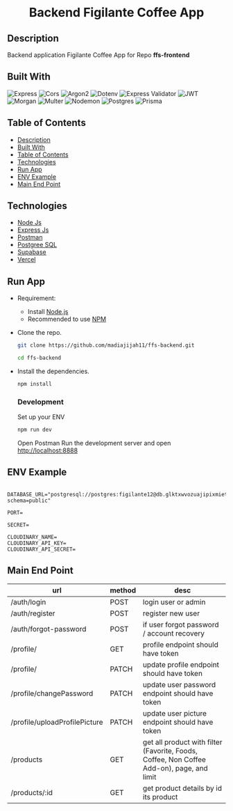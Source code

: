 <div align="center">
  <br>
  <h1><strong>Backend Figilante Coffee App</strong></h1
  <br>

  <!-- [**View the Web App**](https://exceltodynamodbjson.vercel.app) -->
</div>


##  Description
Backend application Figilante Coffee App for Repo **ffs-frontend**

## Built With
![Express](https://img.shields.io/badge/Express-v4.18.2-pink?style=flat)
![Cors](https://img.shields.io/badge/cors-v2.8.5-green?style=flat)
![Argon2](https://img.shields.io/badge/argon2-v0.30.2-blue?style=flat)
![Dotenv](https://img.shields.io/badge/dotenv-v16.0.3-orange?style=flat)
![Express Validator](https://img.shields.io/badge/expressvalidator-v6.14.2-red?style=flat)
![JWT](https://img.shields.io/badge/JWT-black?style=for-the-badge&logo=JSON%20web%20tokens)
![Morgan](https://img.shields.io/badge/morgan-v1.10.0-cyan?style=flat)
![Multer](https://img.shields.io/badge/multer-v8.4.5-ray?style=flat)
![Nodemon](https://img.shields.io/badge/nodemon-v2.0.20-white?style=flat)
![Postgres](https://img.shields.io/badge/postgres-%23316192.svg?style=for-the-badge&logo=postgresql&logoColor=white)
![Prisma](https://img.shields.io/badge/Prisma-3982CE?style=for-the-badge&logo=Prisma&logoColor=white)

## Table of Contents
- [Description](#description)
- [Built With](#built-with)
- [Table of Contents](#table-of-contents)
- [Technologies](#technologies)
- [Run App](#run-app)
- [ENV Example](#env-example)
- [Main End Point](#main-end-point)


## Technologies
- [Node Js](https://nodejs.org/en/)
- [Express Js](https://expressjs.com/)
- [Postman](https://www.postman.com/)
- [Postgree SQL](https://www.postgresql.org/)
- [Supabase](https://supabase.com/)
- [Vercel](https://vercel.com/)


## Run App
-   Requirement:

    -   Install [Node.js](https://nodejs.org)
    -   Recommended to use [NPM](https://www.npmjs.com/)

-   Clone the repo.

    ```bash
    git clone https://github.com/madiajijah11/ffs-backend.git
    ```

    ```bash
    cd ffs-backend
    ```

-   Install the dependencies.

    ```bash
    npm install
    ```

    ### Development
    Set up your ENV

     ```bash
    npm run dev
    ```

    Open Postman
    Run the development server and open [http://localhost:8888](http://localhost:8888)



## ENV Example
```DATABASE_URL
  DATABASE_URL="postgresql://postgres:figilante12@db.glktxwvozuajipixmiet.supabase.co:5432/postgres?schema=public"
```
```PORT
PORT=
```
```SECRET KEY
SECRET=
```
```CLOUDINARY
CLOUDINARY_NAME=
CLOUDINARY_API_KEY=
CLOUDINARY_API_SECRET=
```

## Main End Point
|url|method|desc|
|---|------|----|
|/auth/login|POST|login user or admin|
|/auth/register|POST|register new user|
|/auth/forgot-password|POST|if user forgot password / account recovery|
|/profile/|GET|profile endpoint should have token|
|/profile/|PATCH|update profile endpoint should have token|
|/profile/changePassword|PATCH|update user password endpoint should have token|
|/profile/uploadProfilePicture|PATCH|update user picture endpoint should have token|
|/products|GET|get all product with filter (Favorite, Foods, Coffee, Non Coffee Add-on), page, and limit|
|/products/:id|GET|get product details by id its product|